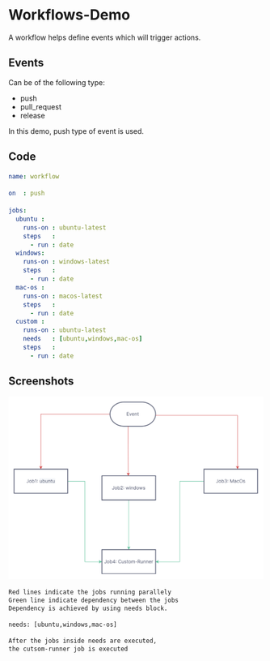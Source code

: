 
# Workflows-Demo

A workflow helps define events which will trigger actions.


## Events
Can be of the following type:
- push
- pull_request
- release

In this demo, push type of event is used.

## Code

```yaml
name: workflow

on  : push

jobs:
  ubuntu :
    runs-on : ubuntu-latest
    steps   :
      - run : date
  windows:
    runs-on : windows-latest
    steps   :
      - run : date
  mac-os :
    runs-on : macos-latest
    steps   :
      - run : date
  custom :
    runs-on : ubuntu-latest
    needs   : [ubuntu,windows,mac-os]
    steps   :
      - run : date

```


## Screenshots

![App Screenshot](https://raw.githubusercontent.com/omar123mok/Challenge-Workflow/master/flowchart.jpg)

    Red lines indicate the jobs running parallely
    Green line indicate dependency between the jobs
    Dependency is achieved by using needs block.
    
    needs: [ubuntu,windows,mac-os]

    After the jobs inside needs are executed,
    the cutsom-runner job is executed


